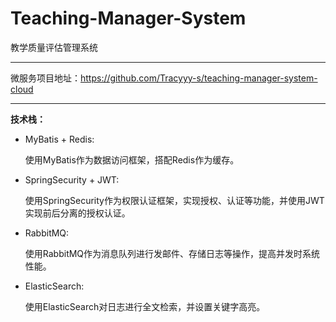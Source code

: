 # Teaching-Manager-System
教学质量评估管理系统

*****

微服务项目地址：<https://github.com/Tracyyy-s/teaching-manager-system-cloud>
*****

**技术栈：**

- MyBatis + Redis:

    使用MyBatis作为数据访问框架，搭配Redis作为缓存。
    
- SpringSecurity + JWT:

    使用SpringSecurity作为权限认证框架，实现授权、认证等功能，并使用JWT实现前后分离的授权认证。
    
- RabbitMQ:

    使用RabbitMQ作为消息队列进行发邮件、存储日志等操作，提高并发时系统性能。
    
- ElasticSearch:

    使用ElasticSearch对日志进行全文检索，并设置关键字高亮。